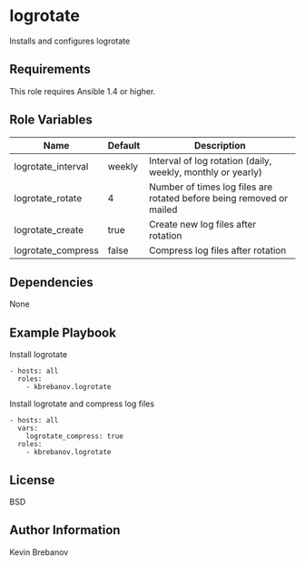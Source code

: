 logrotate
=========

Installs and configures logrotate

Requirements
------------

This role requires Ansible 1.4 or higher.

Role Variables
--------------

| Name               | Default | Description                                                          |
|--------------------|---------|----------------------------------------------------------------------|
| logrotate_interval | weekly  | Interval of log rotation (daily, weekly, monthly or yearly)          |
| logrotate_rotate   | 4       | Number of times log files are rotated before being removed or mailed |
| logrotate_create   | true    | Create new log files after rotation                                  |
| logrotate_compress | false   | Compress log files after rotation                                    |

Dependencies
------------

None

Example Playbook
----------------

Install logrotate
```
- hosts: all
  roles:
    - kbrebanov.logrotate
```

Install logrotate and compress log files
```
- hosts: all
  vars:
    logrotate_compress: true
  roles:
    - kbrebanov.logrotate
```

License
-------

BSD

Author Information
------------------

Kevin Brebanov

